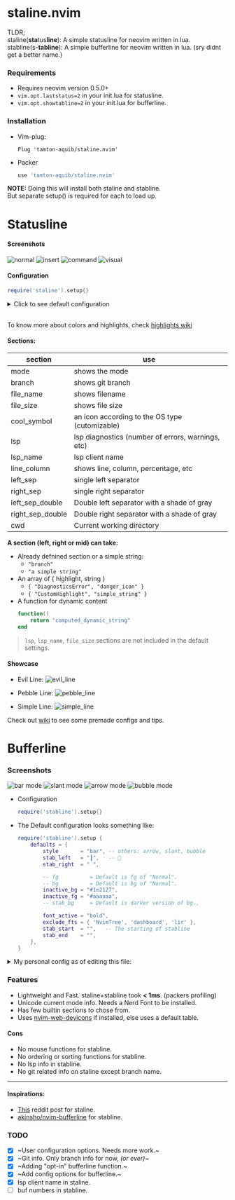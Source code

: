 # staline.nvim
TLDR;<br/> staline(**sta**tus**line**): A simple statusline for neovim written in lua.<br/>
stabline(s-**tabline**): A simple bufferline for neovim written in lua. (sry didnt get a better name.)

### Requirements
* Requires neovim version 0.5.0+
* `vim.opt.laststatus=2` in your init.lua for statusline.
* `vim.opt.showtabline=2` in your init.lua for bufferline.

### Installation
* Vim-plug:
    ```vim
    Plug 'tamton-aquib/staline.nvim'
    ```
* Packer
    ```lua
    use 'tamton-aquib/staline.nvim'
    ```
**NOTE:** Doing this will install both staline and stabline. <br />
But separate setup() is required for each to load up.

# Statusline

#### Screenshots
![normal](https://i.imgur.com/LFmEROF.png)
![insert](https://i.imgur.com/rzqMwXU.png)
![command](https://i.imgur.com/jDuOdpK.png)
![visual](https://i.imgur.com/dO1pKaj.png)
<!-- ![normal](https://i.imgur.com/ZBwqI5I.png) -->
<!-- ![insert](https://i.imgur.com/9ADMkb7.png) -->
<!-- ![visual](https://i.imgur.com/q85p45c.png) -->
<!-- ![command](https://i.imgur.com/F9cPtMx.png) -->


#### Configuration
```lua
require('staline').setup{}
```
<details>
<summary> Click to see default configuration </summary>

```lua
require('staline').setup {
	defaults = {
		left_separator  = "",
		right_separator = "",
		cool_symbol     = " ",       -- Change this to override defult OS icon.
		full_path       = false,
		mod_symbol      = "  ",
		lsp_client_symbol = " ",
		line_column     = "[%l/%L] :%c 並%p%% ", -- `:h stl` to see all flags.

		fg              = "#000000",  -- Foreground text color.
		bg              = "none",     -- Default background is transparent.
		inactive_color  = "#303030",
		inactive_bgcolor = "none",
		true_colors     = false,       -- true lsp colors.
		font_active     = "none",     -- "bold", "italic", "bold,italic", etc
		branch_symbol   = " ",
	},
	mode_colors = {
		n = "#2bbb4f",
		i = "#986fec",
		c = "#e27d60",
		v = "#4799eb",   -- etc..
	},
	mode_icons = {
		n = " ",
		i = " ",
		c = " ",
		v = " ",   -- etc..
	},
	sections = {
		left = { '- ', '-mode', 'left_sep_double', ' ', 'branch' },
		mid  = { 'file_name' },
		right = { 'cool_symbol','right_sep_double', '-line_column' },
	},
	special_table = {
		NvimTree = { 'NvimTree', ' ' },
		packer = { 'Packer',' ' },        -- etc
	}
	lsp_symbols = {
		Error=" ",
		Info=" ",
		Warn=" ",
		Hint="",
	},
}
```
</details> <br />

To know more about colors and highlights, check [highlights wiki](https://github.com/tamton-aquib/staline.nvim/wiki/Highlights)

#### Sections:

| section | use |
|---------|-----|
| mode         | shows the mode       |
| branch       | shows git branch |
| file_name     | shows filename |
| file_size     | shows file size |
| cool_symbol  | an icon according to the OS type (cutomizable) |
| lsp          | lsp diagnostics (number of errors, warnings, etc) |
| lsp_name     | lsp client name |
| line_column  | shows line, column, percentage, etc |
| left_sep     | single left separator |
| right_sep    | single right separator |
| left_sep_double     | Double left separator with a shade of gray |
| right_sep_double    | Double right separator with a shade of gray |
| cwd | Current working directory |

__A section (left, right or mid) can take:__
* Already defnined section or a simple string:
	* `"branch"`
	* `"a simple string"`
* An array of { highlight, string }
	* `{ "DiagnosticsError", "danger_icon" }`
	* `{ "CustomHighlight", "simple_string" }`
* A function for dynamic content
	```lua
	function()
	    return "computed_dynamic_string"
	end
	```

> `lsp`, `lsp_name`, `file_size` sections are not included in the default settings.

#### Showcase

* Evil Line:
![evil_line](https://i.imgur.com/q64sLaw.png)

* Pebble Line:
![pebble_line](https://i.imgur.com/iieuF1h.png)

* Simple Line:
![simple_line](https://i.imgur.com/o3OAdLi.png)

Check out [wiki](https://github.com/tamton-aquib/staline.nvim/wiki) to see some premade configs and tips. <br />

# Bufferline

### Screenshots
![bar mode](https://i.imgur.com/stkcUAu.png)
![slant mode](https://i.imgur.com/UVS9ii5.png)
![arrow mode](https://i.imgur.com/ERDzicw.png)
![bubble mode](https://i.imgur.com/UjbeyjR.png)


* Configuration
	```lua
	require('stabline').setup{}
	```
* The Default configuration looks something like:
    ```lua
	require('stabline').setup {
		defaults = {
			style       = "bar", -- others: arrow, slant, bubble
			stab_left   = "┃",   -- 😬
			stab_right  = " ",

			-- fg          = Default is fg of "Normal".
			-- bg          = Default is bg of "Normal".
			inactive_bg = "#1e2127",
			inactive_fg = "#aaaaaa",
			-- stab_bg     = Default is darker version of bg.,

			font_active = "bold",
			exclude_fts = { 'NvimTree', 'dashboard', 'lir' },
			stab_start  = "",   -- The starting of stabline
			stab_end    = "",
		},
	}
    ```
<details>

<summary>My personal config as of editing this file:</summary>

![my stabline config](https://i.imgur.com/cmBdfzx.png)

```lua
require'stabline'.setup {
	style = "slant",
	bg = "#986fec",
	fg = "black",
	stab_right = "",
}
```

</details>

### Features
* Lightweight and Fast. staline+stabline took **< 1ms**. (packers profiling)
* Unicode current mode info. Needs a Nerd Font to be installed.
* Has few builtin sections to chose from.
* Uses [nvim-web-devicons](https://github.com/kyazdani42/nvim-web-devicons) if installed, else uses a default table.

#### Cons
* No mouse functions for stabline.
* No ordering or sorting functions for stabline.
* No lsp info in stabline.
* No git related info on staline except branch name.

---

#### Inspirations:
* [This](https://www.reddit.com/r/vim/comments/ld8h2j/i_made_a_status_line_from_scratch_no_plugins_used/) reddit post for staline.
* [akinsho/nvim-bufferline](https://github.com/akinsho/nvim-bufferline.lua) for stabline.

### TODO

- [x] ~User configuration options. Needs more work.~
- [x] ~Git info. Only branch info for now, *(or ever)*~
- [x] ~Adding "opt-in" bufferline function.~
- [x] ~Add config options for bufferline.~
- [x] lsp client name in staline.
- [ ] buf numbers in stabline.
